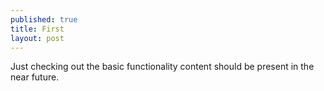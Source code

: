 ```yaml
---
published: true
title: First
layout: post
---
```

Just checking out the basic functionality content should be present in the near future.

